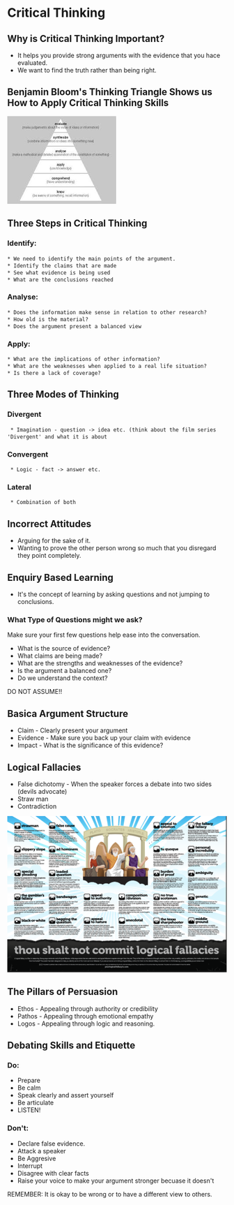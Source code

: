 # Critical Thinking

## Why is Critical Thinking Important?

  * It helps you provide strong arguments with the evidence that you hace evaluated.
  * We want to find the truth rather than being right.

## Benjamin Bloom's Thinking Triangle Shows us How to Apply Critical Thinking Skills

 ![](thinking_triangle.jpg)


## Three Steps in Critical Thinking

 ### Identify:

    * We need to identify the main points of the argument.
    * Identify the claims that are made
    * See what evidence is being used
    * What are the conclusions reached

 ### Analyse:

    * Does the information make sense in relation to other research?
    * How old is the material?
    * Does the argument present a balanced view

 ### Apply:
  
    * What are the implications of other information?
    * What are the weaknesses when applied to a real life situation?
    * Is there a lack of coverage?



 ## Three Modes of Thinking

  ### Divergent
     
     * Imagination - question -> idea etc. (think about the film series 'Divergent' and what it is about


  ### Convergent

     * Logic - fact -> answer etc.


  ### Lateral

     * Combination of both


## Incorrect Attitudes

  * Arguing for the sake of it.
  * Wanting to prove the other person wrong so much that you disregard they point completely.


## Enquiry Based Learning

  * It's the concept of learning by asking questions and not jumping to conclusions.


### What Type of Questions might we ask?

  Make sure your first few questions help ease into the conversation.

  * What is the source of evidence?
  * What claims are being made?
  * What are the strengths and weaknesses of the evidence?
  * Is the argument a balanced one?
  * Do we understand the context?

DO NOT ASSUME!!



## Basica Argument Structure

 * Claim - Clearly present your argument
 * Evidence - Make sure you back up your claim with evidence
 * Impact - What is the significance of this evidence?


## Logical Fallacies

 * False dichotomy - When the speaker forces a debate into two sides (devils advocate)
 * Straw man
 * Contradiction

![](fallacies.png)



## The Pillars of Persuasion

  * Ethos - Appealing through authority or credibility
  * Pathos - Appealing through emotional empathy
  * Logos - Appealing through logic and reasoning.

## Debating Skills and Etiquette

### Do:

  * Prepare
  * Be calm
  * Speak clearly and assert yourself
  * Be articulate
  * LISTEN!


### Don't:
  
  * Declare false evidence.
  * Attack a speaker
  * Be Aggresive
  * Interrupt
  * Disagree with clear facts
  * Raise your voice to make your argument stronger becuase it doesn't


REMEMBER: It is okay to be wrong or to have a different view to others.


